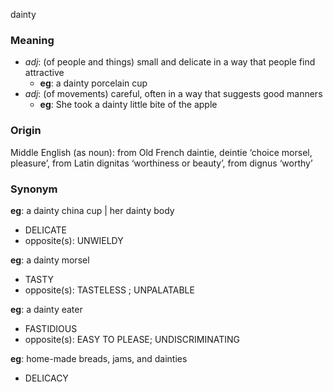 dainty
### Meaning
+ _adj_: (of people and things) small and delicate in a way that people find attractive
	+ __eg__: a dainty porcelain cup
+ _adj_: (of movements) careful, often in a way that suggests good manners
	+ __eg__:  She took a dainty little bite of the apple

### Origin

Middle English (as noun): from Old French daintie, deintie ‘choice morsel, pleasure’, from Latin dignitas ‘worthiness or beauty’, from dignus ‘worthy’

### Synonym

__eg__: a dainty china cup | her dainty body

+ DELICATE
+ opposite(s): UNWIELDY

__eg__: a dainty morsel

+ TASTY
+ opposite(s): TASTELESS ; UNPALATABLE

__eg__: a dainty eater

+ FASTIDIOUS
+ opposite(s): EASY TO PLEASE; UNDISCRIMINATING

__eg__: home-made breads, jams, and dainties

+ DELICACY


